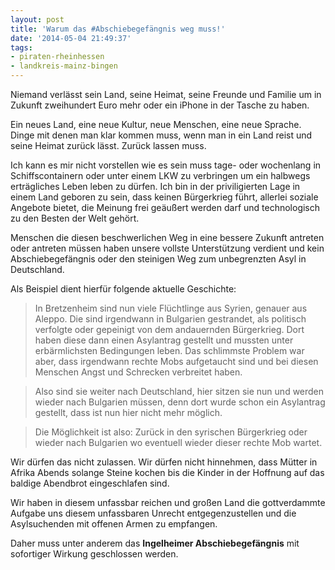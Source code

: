 ```yaml
---
layout: post
title: 'Warum das #Abschiebegefängnis weg muss!'
date: '2014-05-04 21:49:37'
tags:
- piraten-rheinhessen
- landkreis-mainz-bingen
---
```


Niemand verlässt sein Land, seine Heimat, seine Freunde und Familie um in Zukunft zweihundert Euro mehr oder ein iPhone in der Tasche zu haben.

Ein neues Land, eine neue Kultur, neue Menschen, eine neue Sprache. Dinge mit denen man klar kommen muss, wenn man in ein Land reist und seine Heimat zurück lässt. Zurück lassen muss.

Ich kann es mir nicht vorstellen wie es sein muss tage- oder wochenlang in Schiffscontainern oder unter einem LKW zu verbringen um ein halbwegs erträgliches Leben leben zu dürfen. Ich bin in der priviligierten Lage in einem Land geboren zu sein, dass keinen Bürgerkrieg führt, allerlei soziale Angebote bietet, die Meinung frei geäußert werden darf und technologisch zu den Besten der Welt gehört.

Menschen die diesen beschwerlichen Weg in eine bessere Zukunft antreten oder antreten müssen haben unsere vollste Unterstützung verdient und kein Abschiebegefängnis oder den steinigen Weg zum unbegrenzten Asyl in Deutschland.

Als Beispiel dient hierfür folgende aktuelle Geschichte:
> In Bretzenheim sind nun viele Flüchtlinge aus Syrien, genauer aus Aleppo. Die sind irgendwann in Bulgarien gestrandet, als politisch verfolgte oder gepeinigt von dem andauernden Bürgerkrieg. Dort haben diese dann einen Asylantrag gestellt und mussten unter erbärmlichsten Bedingungen leben. Das schlimmste Problem war aber, dass irgendwann rechte Mobs aufgetaucht sind und bei diesen Menschen Angst und Schrecken verbreitet haben.

>Also sind sie weiter nach Deutschland, hier sitzen sie nun und werden wieder nach Bulgarien müssen, denn dort wurde schon ein Asylantrag gestellt, dass ist nun hier nicht mehr möglich.

>Die Möglichkeit ist also: Zurück in den syrischen Bürgerkrieg oder wieder nach Bulgarien wo eventuell wieder dieser rechte Mob wartet.

Wir dürfen das nicht zulassen. Wir dürfen nicht hinnehmen, dass Mütter in Afrika Abends solange Steine kochen bis die Kinder in der Hoffnung auf das baldige Abendbrot eingeschlafen sind.

Wir haben in diesem unfassbar reichen und großen Land die gottverdammte Aufgabe uns diesem unfassbaren Unrecht entgegenzustellen und die Asylsuchenden mit offenen Armen zu empfangen.

Daher muss unter anderem das **Ingelheimer Abschiebegefängnis** mit sofortiger Wirkung geschlossen werden.